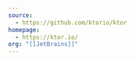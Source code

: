 ```yaml
---
source:
  - https://github.com/ktorio/ktor
homepage:
  - https://ktor.io/
org: "[[JetBrains]]"
---
```

